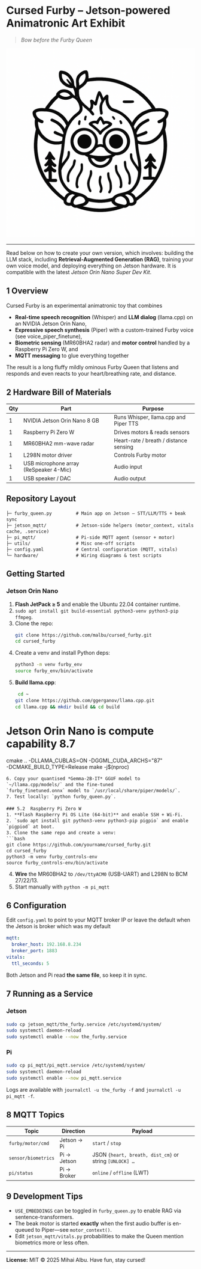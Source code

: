 #  Cursed Furby – Jetson-powered Animatronic Art Exhibit

> _Bow before the Furby Queen_

![Happy Tree Furby](./happy_tree_furby.png)


---

Read below on how to create your own version, which involves: building the LLM stack, including **Retrieval-Augmented Generation (RAG)**, training your own voice model, and deploying everything on Jetson hardware. It is compatible with the latest *Jetson Orin Nano Super Dev Kit*.

## 1  Overview
Cursed Furby is an experimental animatronic toy that combines
* **Real-time speech recognition** (Whisper) and **LLM dialog** (llama.cpp) on an NVIDIA Jetson Orin Nano,
* **Expressive speech synthesis** (Piper) with a custom-trained Furby voice (see voice_piper_finetune),
* **Biometric sensing** (MR60BHA2 radar) and **motor control** handled by a Raspberry Pi Zero W, and
* **MQTT messaging** to glue everything together

The result is a long fluffy mildly ominous Furby Queen that listens and responds and even reacts to your heart/breathing rate, and distance.

## 2  Hardware Bill of Materials
| Qty | Part | Purpose |
|-----|------|---------|
| 1 | NVIDIA Jetson Orin Nano 8 GB | Runs Whisper, llama.cpp and Piper TTS |
| 1 | Raspberry Pi Zero W | Drives motors & reads sensors |
| 1 | MR60BHA2 mm-wave radar | Heart-rate / breath / distance sensing |
| 1 | L298N motor driver | Controls Furby motor |
| 1 | USB microphone array (ReSpeaker 4-Mic) | Audio input |
| 1 | USB speaker / DAC | Audio output |



##   Repository Layout
```
├─ furby_queen.py         # Main app on Jetson – STT/LLM/TTS + beak sync
├─ jetson_mqtt/           # Jetson-side helpers (motor_context, vitals cache, .service)
├─ pi_mqtt/               # Pi-side MQTT agent (sensor + motor)
├─ utils/                 # Misc one-off scripts
├─ config.yaml            # Central configuration (MQTT, vitals)
└─ hardware/              # Wiring diagrams & test scripts
```

##   Getting Started
###  Jetson Orin Nano
1. **Flash JetPack ≥ 5** and enable the Ubuntu 22.04 container runtime.
2. `sudo apt install git build-essential python3-venv python3-pip ffmpeg`.
3. Clone the repo:
   ```bash
   git clone https://github.com/malbu/cursed_furby.git
   cd cursed_furby
   ```
4. Create a venv and install Python deps:
   ```bash
   python3 -m venv furby_env
   source furby_env/bin/activate
   
   ```
5. **Build llama.cpp**:
   ```bash
    cd ~
   git clone https://github.com/ggerganov/llama.cpp.git
   cd llama.cpp && mkdir build && cd build

# Jetson Orin Nano is compute capability 8.7
   cmake .. -DLLAMA_CUBLAS=ON -DGGML_CUDA_ARCHS="87" \
        -DCMAKE_BUILD_TYPE=Release
   make -j$(nproc)
   ```
6. Copy your quantised *Gemma-2B-IT* GGUF model to `~/llama.cpp/models/` and the fine-tuned
   `furby_finetuned.onnx` model to `/usr/local/share/piper/models/`.
7. Test locally: `python furby_queen.py`.

### 5.2  Raspberry Pi Zero W
1. **Flash Raspberry Pi OS Lite (64-bit)** and enable SSH + Wi-Fi.
2. `sudo apt install git python3-venv python3-pip pigpio` and enable `pigpiod` at boot.
3. Clone the same repo and create a venv:
   ```bash
   git clone https://github.com/yourname/cursed_furby.git
   cd cursed_furby
   python3 -m venv furby_controls-env
   source furby_controls-env/bin/activate
   
   ```
4. **Wire** the MR60BHA2 to `/dev/ttyACM0` (USB-UART) and L298N to BCM 27/22/13.
5. Start manually with `python -m pi_mqtt`

## 6  Configuration
Edit `config.yaml` to point to your MQTT broker IP or leave the default when the Jetson is broker which was my default
```yaml
mqtt:
  broker_host: 192.168.8.234
  broker_port: 1883
vitals:
  ttl_seconds: 5
```
Both Jetson and Pi read **the same file**, so keep it in sync.

## 7  Running as a Service
### Jetson
```bash
sudo cp jetson_mqtt/the_furby.service /etc/systemd/system/
sudo systemctl daemon-reload
sudo systemctl enable --now the_furby.service
```

### Pi
```bash
sudo cp pi_mqtt/pi_mqtt.service /etc/systemd/system/
sudo systemctl daemon-reload
sudo systemctl enable --now pi_mqtt.service
```

Logs are available with `journalctl -u the_furby -f` and `journalctl -u pi_mqtt -f`.

## 8  MQTT Topics
| Topic | Direction | Payload |
|-------|-----------|---------|
| `furby/motor/cmd` | Jetson -> Pi | `start` / `stop` |
| `sensor/biometrics` | Pi -> Jetson | JSON `{heart, breath, dist_cm}` or string `[UNLOCK] …` |
| `pi/status` | Pi -> Broker | `online` / `offline` (LWT) |

## 9  Development Tips
* `USE_EMBEDDINGS` can be toggled in `furby_queen.py` to enable RAG via sentence-transformers.
* The beak motor is started **exactly** when the first audio buffer is en-queued to Piper—see `motor_context()`.
* Edit `jetson_mqtt/vitals.py` probabilities to make the Queen mention biometrics more or less often.

---

**License:** MIT © 2025 Mihai Albu. Have fun, stay cursed! 

